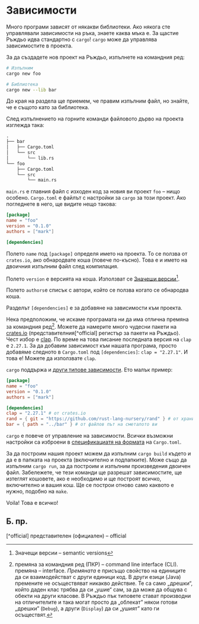 # Зависимости

Много програми зависят от някакви библиотеки. Ако някога сте управлявали
зависимости на ръка, знаете каква мъка е. За щастие Ръждьо идва стандартно с
`cargo`! `cargo` може да управлява зависимостите в проекта.


За да създадете нов проект на Ръждьо, изпълнете на командния ред:

```sh
# Изпълним
cargo new foo

# Библиотека
cargo new --lib bar
```

До края на раздела ще приемем, че правим изпълним файл, но знайте, че е същото
като за библиотека.

След изпълнението на горните команди файловото дърво на проекта изглежда така:

```txt
.
├── bar
│   ├── Cargo.toml
│   └── src
│       └── lib.rs
└── foo
    ├── Cargo.toml
    └── src
        └── main.rs
```

`main.rs` е главния файл с изходен код за новия ви проект `foo` – нищо особено.
`Cargo.toml` е файлът с настройки за `cargo` за този проект. Ако погледнете в
него, ще видите нещо такова:

```toml
[package]
name = "foo"
version = "0.1.0"
authors = ["mark"]

[dependencies]
```

Полето `name` под `[package]` определя името на проекта. То се ползва от
`crates.io`, ако обнародвате коша (повече по-късно). Това е и името на двоичния
изпълним файл след компилация.

Полето `version` е версията на коша. Използват се [Значещи версии](http://semver.org/)[^semantic_versions].

Полето `authors`е списък с автори, който се ползва когато се обнародва коша.

Разделът `[dependencies]` е за добавяне на зависимости към проекта.

Нека предположим, че искаме програмата ни да има отлична премяна за
командния ред[^cli]. Можете да намерите много чудесни пакети на
[crates.io](https://crates.io) (представителния[^official] регистър за пакети
на Ръждьо). Чест избор е [clap](https://crates.io/crates/clap). По време на
това писание последната версия на `clap` е `2.27.1`. За да добавим зависимост
към нашата програма, просто добавяме следното в `Cargo.toml` под
`[dependencies]`: `clap = "2.27.1"`. И това е! Можете да използвате `clap`.

`cargo` поддържа и [други типове зависимости][dependencies]. Ето малък пример:

```toml
[package]
name = "foo"
version = "0.1.0"
authors = ["mark"]

[dependencies]
clap = "2.27.1" # от crates.io
rand = { git = "https://github.com/rust-lang-nursery/rand" } # от хранилището
bar = { path = "../bar" } # от файлов път на сметалото ви
```

`cargo` е повече от управление на зависимости. Всички възможни настройки
са изброени в [спецификациатя на формата][manifest] на
`Cargo.toml`.

За да построим нашия проект можем да изпълним `cargo build` където и да е в
папката на проекта (включително и подпапките). Може също да изпълним `cargo
run`, за да построим и изпълним произведения двоичен файл. Забележете, че тези
команди ще разрешат зависимостите, ще изтеглят кошовете, ако е необходимо и ще
построят всичко, включително и вашия кош. Ще се построи отново само каквото е
нужно, подобно на `make`.

Voila! Това е всичко!

## Б. пр.

[^semantic_versions]: Значещи версии – semantic versions

[^cli]: премяна за командния ред (ПКР) – command line interface (CLI). премяна –
  interface. _Премяната_ е присъщо свойство на единиците да си взаимодействат с
  други единици код. В други езици (Java) премените не осъществяват никакво
  действие. Те са само „дрешки“, който даден клас трябва да си „ушие“ сам, за
  да може да общува с обекти на други класове. В Ръждьо пък типовете стават
  производни на отличителите и така могат просто да „облекат” някои готови
  „дрешки” (`Debug`), а други (`Display`) да си „ушият” като ги осъществят.

[^official] представителен (официален) – official

[manifest]: https://doc.rust-lang.org/cargo/reference/manifest.html
[dependencies]: https://doc.rust-lang.org/cargo/reference/specifying-dependencies.html
